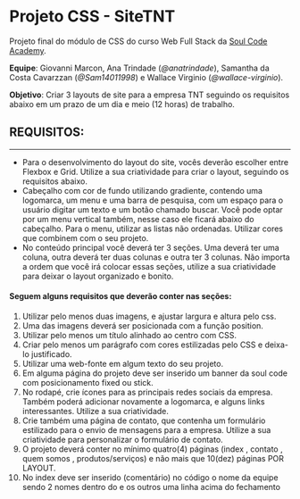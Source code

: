 # Projeto CSS - SiteTNT

Projeto final do módulo de CSS do curso Web Full Stack da [Soul Code Academy](https://soulcodeacademy.org/).

**Equipe**: Giovanni Marcon, Ana Trindade (_@anatrindade_), Samantha da Costa Cavarzzan (_@Sam14011998_) e Wallace Virginio (_@wallace-virginio_).

**Objetivo**: Criar 3 layouts de site para a empresa TNT seguindo os requisitos abaixo em um prazo de um dia e meio (12 horas) de trabalho.

## REQUISITOS:

---

- Para o desenvolvimento do layout do site, vocês deverão escolher entre Flexbox e Grid. Utilize a sua criatividade para criar o layout, seguindo os requisitos abaixo.
- Cabeçalho com cor de fundo utilizando gradiente, contendo uma logomarca, um menu e uma barra de pesquisa, com um espaço para o usuário digitar um texto e um botão chamado buscar. Você pode optar por um menu vertical também, nesse caso ele ficará abaixo do cabeçalho. Para o menu, utilizar as listas não ordenadas. Utilizar cores que combinem com o seu projeto.
- No conteúdo principal você deverá ter 3 seções. Uma deverá ter uma coluna, outra deverá ter duas colunas e outra ter 3 colunas. Não importa a ordem que você irá colocar essas seções, utilize a sua criatividade para deixar o layout organizado e bonito.

#### Seguem alguns requisitos que deverão conter nas seções:

1. Utilizar pelo menos duas imagens, e ajustar largura e altura pelo css.
2. Uma das imagens deverá ser posicionada com a função position.
3. Utilizar pelo menos um título alinhado ao centro com CSS.
4. Criar pelo menos um parágrafo com cores estilizadas pelo CSS e deixa-lo justificado.
5. Utilizar uma web-fonte em algum texto do seu projeto.
6. Em alguma página do projeto deve ser inserido um banner da soul code com posicionamento fixed ou stick.
7. No rodapé, crie ícones para as principais redes sociais da empresa. Também poderá adicionar novamente a logomarca, e alguns links interessantes. Utilize a sua criatividade.
8. Crie também uma página de contato, que contenha um formulário estilizado para o envio de mensagens para a empresa. Utilize a sua criatividade para personalizar o formulário de contato.
9. O projeto deverá conter no mínimo quatro(4) páginas (index , contato , quem somos , produtos/serviços) e não mais que 10(dez) páginas POR LAYOUT.
10. No index deve ser inserido (comentário) no código o nome da equipe sendo 2 nomes dentro do <head> e os outros uma linha acima do fechamento </html>
